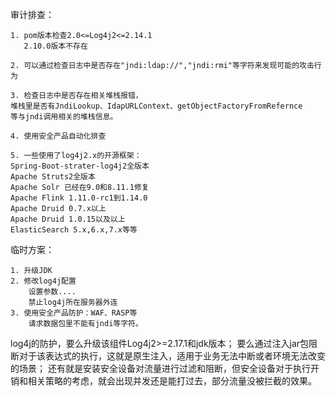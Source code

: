 审计排查：
```
1. pom版本检查2.0<=Log4j2<=2.14.1
   2.10.0版本不存在

2. 可以通过检查日志中是否存在"jndi:ldap://","jndi:rmi"等字符来发现可能的攻击行为

3. 检查日志中是否存在相关堆栈报错，
堆栈里是否有JndiLookup、IdapURLContext、getObjectFactoryFromRefernce
等与jndi调用相关的堆栈信息。

4. 使用安全产品自动化排查

5. 一些使用了log4j2.x的开源框架：
Spring-Boot-strater-log4j2全版本
Apache Struts2全版本
Apache Solr 已经在9.0和8.11.1修复
Apache Flink 1.11.0-rc1到1.14.0
Apache Druid 0.7.x以上
Apache Druid 1.0.15以及以上
ElasticSearch 5.x,6.x,7.x等等
```
临时方案：
```
1. 升级JDK
2. 修改log4j配置
    设置参数....
    禁止log4j所在服务器外连
3. 使用安全产品防护：WAF、RASP等  
    请求数据包里不能有jndi等字符。
```


log4j的防护，要么升级该组件Log4j2>=2.17.1和jdk版本；
要么通过注入jar包阻断对于该表达式的执行，这就是原生注入，适用于业务无法中断或者环境无法改变的场景；
还有就是安装安全设备对流量进行过滤和阻断，但安全设备对于执行开销和相关策略的考虑，就会出现并发还是能打过去，部分流量没被拦截的效果。


